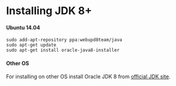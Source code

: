 # Installing JDK 8+

#### Ubuntu 14.04

```
sudo add-apt-repository ppa:webupd8team/java
sudo apt-get update
sudo apt-get install oracle-java8-installer
```

#### Other OS

For installing on other OS install Oracle JDK 8 from [official JDK site](http://www.oracle.com/technetwork/java/javase/downloads/index.html).

